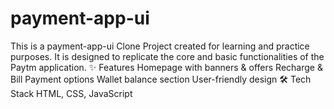 # payment-app-ui
This is a payment-app-ui Clone Project created for learning and practice purposes. It is designed to replicate the core  and basic functionalities of the Paytm application.  ✨ Features Homepage with banners &amp; offers  Recharge &amp; Bill Payment options  Wallet balance section  User-friendly design  🛠️ Tech Stack  HTML, CSS, JavaScript
